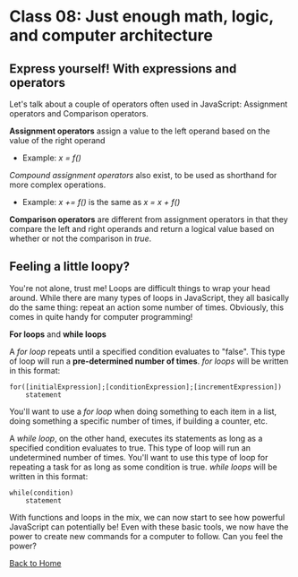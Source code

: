 # Class 08: Just enough math, logic, and computer architecture

## Express yourself! With expressions and operators

Let's talk about a couple of operators often used in JavaScript: Assignment operators and Comparison operators.

**Assignment operators** assign a value to the left operand based on the value of the right operand

- Example: *x = f()*

*Compound assignment operators* also exist, to be used as shorthand for more complex operations.

- Example: *x += f()* is the same as *x = x + f()*

**Comparison operators** are different from assignment operators in that they compare the left and right operands and return a logical value based on whether or not the comparison in *true*.

## Feeling a little loopy?

You're not alone, trust me! Loops are difficult things to wrap your head around. While there are many types of loops in JavaScript, they all basically do the same thing: repeat an action some number of times. Obviously, this comes in quite handy for computer programming!

**For loops** and **while loops**

A *for loop* repeats until a specified condition evaluates to "false". This type of loop will run a **pre-determined number of times**. *for loops* will be written in this format:

```
for([initialExpression];[conditionExpression];[incrementExpression])
    statement
```

You'll want to use a *for loop* when doing something to each item in a list, doing something a specific number of times, if building a counter, etc.

A *while loop*, on the other hand, executes its statements as long as a specified condition evaluates to true. This type of loop will run an undetermined number of times. You'll want to use this type of loop for repeating a task for as long as some condition is true. *while loops* will be written in this format:

```
while(condition)
    statement
```

With functions and loops in the mix, we can now start to see how powerful JavaScript can potentially be! Even with these basic tools, we now have the power to create new commands for a computer to follow. Can you feel the power?

[Back to Home](../README.md)
